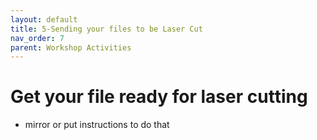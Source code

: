 ```yaml
---
layout: default
title: 5-Sending your files to be Laser Cut
nav_order: 7
parent: Workshop Activities
---
```

# Get your file ready for laser cutting 

- mirror or put instructions to do that 
